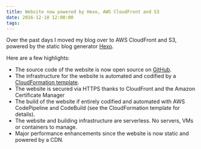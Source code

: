 ```yaml
---
title: Website now powered by Hexo, AWS CloudFront and S3 
date: 2016-12-18 12:00:00
tags:
---
```


Over the past days I moved my blog over to AWS CloudFront and S3, powered by the static blog generator [Hexo](https://hexo.io/).

Here are a few highlights:

 - The source code of the website is now open source on [GitHub](https://github.com/s0enke/ruempler.eu).
 - The infrastructure for the website is automated and codified by a [CloudFormation template](https://github.com/s0enke/cloudformation-templates/blob/master/templates/hexo-website-cdn-pipeline.yaml).
 - The website is secured via HTTPS thanks to CloudFront and the Amazon Certificate Manager
 - The build of the website if entirely codified and automated with AWS CodePipeline and CodeBuild (see the CloudFormation template for details).
 - The website and building infrastructure are serverless. No servers, VMs or containers to manage.
 - Major performance enhancements since the website is now static and powered by a CDN.
